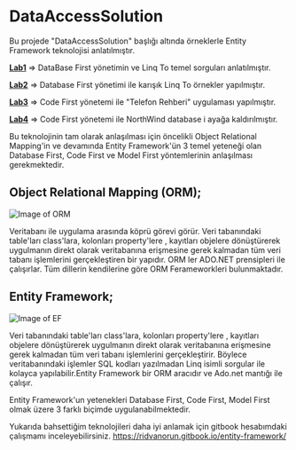 # DataAccessSolution
Bu projede "DataAccessSolution" başlığı altında örneklerle Entity Framework teknolojisi anlatılmıştır. 

[**Lab1**](https://github.com/RidvanOrun/DataAccessSolut-onEF/tree/master/Lab1_DbFirstExamplesLinqTo) => DataBase First yönetimin ve Linq To temel sorguları anlatılmıştır.

[**Lab2**](https://github.com/RidvanOrun/DataAccessSolut-onEF/tree/master/Lab_2DbFirstExamplesMixed) => Database First yönetimi ile karışık Linq To örnekler yapılmıştır. 

[**Lab3**](https://github.com/RidvanOrun/DataAccessSolut-onEF/tree/master/Lab3_CodeFirst_PhoneBook) => Code First yönetemi ile "Telefon Rehberi" uygulaması yapılmıştır.

[**Lab4**](https://github.com/RidvanOrun/DataAccessSolut-onEF/tree/master/Lab4_CodeFirst_NorthwindMigration) => Code First yönetemi ile NorthWind database i ayağa kaldırılmıştır.

Bu teknolojinin tam olarak anlaşılması için öncelikli Object Relational Mapping'in  ve devamında Entity Framework'ün 3 temel yeteneği olan Database First, Code First ve Model First yöntemlerinin anlaşılması gerekmektedir.

## Object Relational Mapping (ORM);
![Image of ORM](https://gblobscdn.gitbook.com/assets%2F-MO29WVIoUuc3uBPrU4f%2F-MOUTWRxdN1GWFPVU-yc%2F-MOUWuNxwI9TSP1Klac1%2FORM.jpg?alt=media&token=4e750631-0c7d-48a7-aaa8-56fe928ff7c3)

  Veritabanı ile uygulama arasında köprü görevi görür. Veri tabanındaki table'ları class'lara, kolonları property'lere , kayıtları objelere dönüştürerek uygulmanın direkt olarak veritabanına erişmesine gerek kalmadan tüm veri tabanı işlemlerini gerçekleştiren bir yapıdır. ORM ler ADO.NET prensipleri ile çalışırlar.
Tüm dillerin kendilerine göre ORM Ferameworkleri bulunmaktadır.

## Entity Framework;
![Image of EF](https://gblobscdn.gitbook.com/assets%2F-MO29WVIoUuc3uBPrU4f%2F-MO7ZrMg_nDNetG8obIg%2F-MO7_HAGRKwiPo2_rLtI%2FEntityFramework.png?alt=media&token=2dd2d1f2-0be8-49f9-bd1c-e8f95120e604)

  Veri tabanındaki table'ları class'lara, kolonları property'lere , kayıtları objelere dönüştürerek uygulmanın direkt olarak veritabanına erişmesine gerek kalmadan tüm veri tabanı işlemlerini gerçekleştirir. Böylece veritabanındaki işlemler SQL kodları yazılmadan Linq isimli sorgular ile kolayca yapılabilir.Entity Framework bir ORM aracıdır ve  Ado.net mantığı ile çalışır. 

Entity Framework'un yetenekleri Database First, Code First, Model First olmak üzere 3 farklı biçimde uygulanabilmektedir.

  Yukarıda bahsettiğim teknolojileri daha iyi anlamak için gitbook hesabımdaki çalışmamı inceleyebilirsiniz. https://ridvanorun.gitbook.io/entity-framework/
